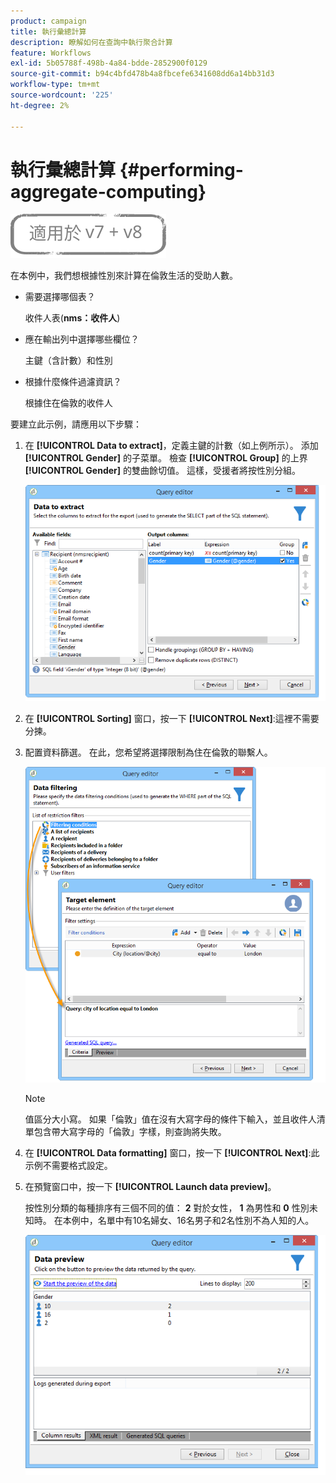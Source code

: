 ```yaml
---
product: campaign
title: 執行彙總計算
description: 瞭解如何在查詢中執行聚合計算
feature: Workflows
exl-id: 5b05788f-498b-4a84-bdde-2852900f0129
source-git-commit: b94c4bfd478b4a8fbcefe6341608dd6a14bb31d3
workflow-type: tm+mt
source-wordcount: '225'
ht-degree: 2%

---
```


# 執行彙總計算 {#performing-aggregate-computing}

![](../../assets/common.svg)

在本例中，我們想根據性別來計算在倫敦生活的受助人數。

* 需要選擇哪個表？

   收件人表(**nms：收件人**)

* 應在輸出列中選擇哪些欄位？

   主鍵（含計數）和性別

* 根據什麼條件過濾資訊？

   根據住在倫敦的收件人

要建立此示例，請應用以下步驟：

1. 在 **[!UICONTROL Data to extract]**，定義主鍵的計數（如上例所示）。 添加 **[!UICONTROL Gender]** 的子菜單。 檢查 **[!UICONTROL Group]** 的上界 **[!UICONTROL Gender]** 的雙曲餘切值。 這樣，受援者將按性別分組。

   ![](assets/query_editor_nveau_27.png)

1. 在 **[!UICONTROL Sorting]** 窗口，按一下 **[!UICONTROL Next]**:這裡不需要分揀。
1. 配置資料篩選。 在此，您希望將選擇限制為住在倫敦的聯繫人。

   ![](assets/query_editor_22.png)

   >[!NOTE]
   >
   >值區分大小寫。 如果「倫敦」值在沒有大寫字母的條件下輸入，並且收件人清單包含帶大寫字母的「倫敦」字樣，則查詢將失敗。

1. 在 **[!UICONTROL Data formatting]** 窗口，按一下 **[!UICONTROL Next]**:此示例不需要格式設定。
1. 在預覽窗口中，按一下 **[!UICONTROL Launch data preview]**。

   按性別分類的每種排序有三個不同的值： **2** 對於女性， **1** 為男性和 **0** 性別未知時。 在本例中，名單中有10名婦女、16名男子和2名性別不為人知的人。

   ![](assets/query_editor_agregat_04.png)
